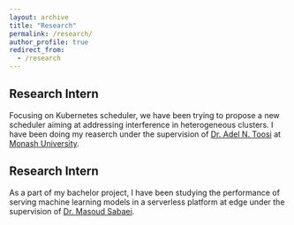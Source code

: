 ```yaml
---
layout: archive
title: "Research"
permalink: /research/
author_profile: true
redirect_from:
  - /research
---
```


## Research Intern

Focusing on Kubernetes scheduler, we have been trying to propose a new scheduler aiming at addressing interference in heterogeneous clusters. I have been doing my reaserch under the supervision of [Dr. Adel N. Toosi](https://scholar.google.com/citations?user=qIh_I-gAAAAJ&hl=en) at [Monash University](https://www.monash.edu/).

## Research Intern

As a part of my bachelor project, I have been studying the performance of serving machine learning models in a serverless platform at edge under the supervision of [Dr. Masoud Sabaei](https://scholar.google.com/citations?user=aIiC_6UAAAAJ&hl=en).